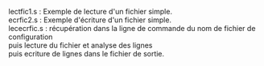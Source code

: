 lectfic1.s : Exemple de lecture d'un fichier simple. <br>
ecrfic2.s  : Exemple d'écriture d'un fichier simple. <br>
lececrfic.s : récupération dans la ligne de commande du nom de fichier de configuration <br>
              puis lecture du fichier et analyse des lignes<br>
              puis ecriture de lignes dans le fichier de sortie. <br>
